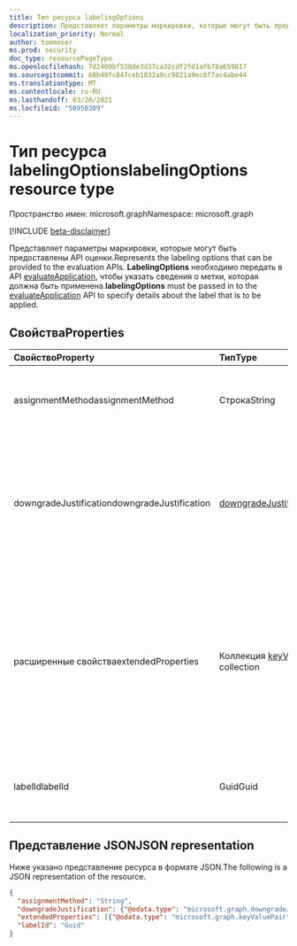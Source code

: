 ```yaml
---
title: Тип ресурса labelingOptions
description: Представляет параметры маркировки, которые могут быть предоставлены API оценки.
localization_priority: Normal
author: tommoser
ms.prod: security
doc_type: resourcePageType
ms.openlocfilehash: 7d2409bf538de3d37ca32cdf2fd1afb78a659817
ms.sourcegitcommit: 68b49fc847ceb1032a9cc9821a9ec0f7ac4abe44
ms.translationtype: MT
ms.contentlocale: ru-RU
ms.lasthandoff: 03/20/2021
ms.locfileid: "50950309"
---
```

# <a name="labelingoptions-resource-type"></a><span data-ttu-id="60ac1-103">Тип ресурса labelingOptions</span><span class="sxs-lookup"><span data-stu-id="60ac1-103">labelingOptions resource type</span></span>

<span data-ttu-id="60ac1-104">Пространство имен: microsoft.graph</span><span class="sxs-lookup"><span data-stu-id="60ac1-104">Namespace: microsoft.graph</span></span>

[!INCLUDE [beta-disclaimer](../../includes/beta-disclaimer.md)]

<span data-ttu-id="60ac1-105">Представляет параметры маркировки, которые могут быть предоставлены API оценки.</span><span class="sxs-lookup"><span data-stu-id="60ac1-105">Represents the labeling options that can be provided to the evaluation APIs.</span></span> <span data-ttu-id="60ac1-106">**LabelingOptions** необходимо передать в API [evaluateApplication,](../api/informationprotectionlabel-evaluateapplication.md) чтобы указать сведения о метки, которая должна быть применена.</span><span class="sxs-lookup"><span data-stu-id="60ac1-106">**labelingOptions** must be passed in to the [evaluateApplication](../api/informationprotectionlabel-evaluateapplication.md) API to specify details about the label that is to be applied.</span></span> 

## <a name="properties"></a><span data-ttu-id="60ac1-107">Свойства</span><span class="sxs-lookup"><span data-stu-id="60ac1-107">Properties</span></span>

| <span data-ttu-id="60ac1-108">Свойство</span><span class="sxs-lookup"><span data-stu-id="60ac1-108">Property</span></span>               | <span data-ttu-id="60ac1-109">Тип</span><span class="sxs-lookup"><span data-stu-id="60ac1-109">Type</span></span>                                                | <span data-ttu-id="60ac1-110">Описание</span><span class="sxs-lookup"><span data-stu-id="60ac1-110">Description</span></span>                                                                                                                   |
| :--------------------- | :-------------------------------------------------- | :---------------------------------------------------------------------------------------------------------------------------- |
| <span data-ttu-id="60ac1-111">assignmentMethod</span><span class="sxs-lookup"><span data-stu-id="60ac1-111">assignmentMethod</span></span>       | <span data-ttu-id="60ac1-112">Строка</span><span class="sxs-lookup"><span data-stu-id="60ac1-112">String</span></span>                                              | <span data-ttu-id="60ac1-113">Возможные значения: `standard`, `privileged`, `auto`.</span><span class="sxs-lookup"><span data-stu-id="60ac1-113">Possible values are: `standard`, `privileged`, `auto`.</span></span>                                                                        |
| <span data-ttu-id="60ac1-114">downgradeJustification</span><span class="sxs-lookup"><span data-stu-id="60ac1-114">downgradeJustification</span></span> | [<span data-ttu-id="60ac1-115">downgradeJustification</span><span class="sxs-lookup"><span data-stu-id="60ac1-115">downgradeJustification</span></span>](downgradejustification.md) | <span data-ttu-id="60ac1-116">Объект обоснования понижения, который указывает, было ли понижение оправдано, и если да, то причина.</span><span class="sxs-lookup"><span data-stu-id="60ac1-116">The downgrade justification object that indicates if downgrade was justified and, if so, the reason.</span></span>                          |
| <span data-ttu-id="60ac1-117">расширенные свойства</span><span class="sxs-lookup"><span data-stu-id="60ac1-117">extendedProperties</span></span>     | <span data-ttu-id="60ac1-118">Коллекция [keyValuePair](keyvaluepair.md)</span><span class="sxs-lookup"><span data-stu-id="60ac1-118">[keyValuePair](keyvaluepair.md) collection</span></span>          | <span data-ttu-id="60ac1-119">Расширенные свойства будут разобрано и возвращены в стандартном формате метаданных MIP с меткой в качестве части сведений о метки.</span><span class="sxs-lookup"><span data-stu-id="60ac1-119">Extended properties will be parsed and returned in the standard MIP labeled metadata format as part of the label information.</span></span> |
| <span data-ttu-id="60ac1-120">labelId</span><span class="sxs-lookup"><span data-stu-id="60ac1-120">labelId</span></span>                | <span data-ttu-id="60ac1-121">Guid</span><span class="sxs-lookup"><span data-stu-id="60ac1-121">Guid</span></span>                                                | <span data-ttu-id="60ac1-122">GUID метки, которая должна применяться к данным.</span><span class="sxs-lookup"><span data-stu-id="60ac1-122">The GUID of the label that should be applied to the information.</span></span>                                                              |

## <a name="json-representation"></a><span data-ttu-id="60ac1-123">Представление JSON</span><span class="sxs-lookup"><span data-stu-id="60ac1-123">JSON representation</span></span>

<span data-ttu-id="60ac1-124">Ниже указано представление ресурса в формате JSON.</span><span class="sxs-lookup"><span data-stu-id="60ac1-124">The following is a JSON representation of the resource.</span></span>

<!-- {
  "blockType": "resource",
  "optionalProperties": [

  ],
  "@odata.type": "microsoft.graph.labelingOptions",
  "baseType": null
}-->

```json
{
  "assignmentMethod": "String",
  "downgradeJustification": {"@odata.type": "microsoft.graph.downgradeJustification"},
  "extendedProperties": [{"@odata.type": "microsoft.graph.keyValuePair"}],
  "labelId": "Guid"
}
```

<!-- uuid: 16cd6b66-4b1a-43a1-adaf-3a886856ed98
2019-02-04 14:57:30 UTC -->
<!-- {
  "type": "#page.annotation",
  "description": "labelingOptions resource",
  "keywords": "",
  "section": "documentation",
  "tocPath": ""
}-->


